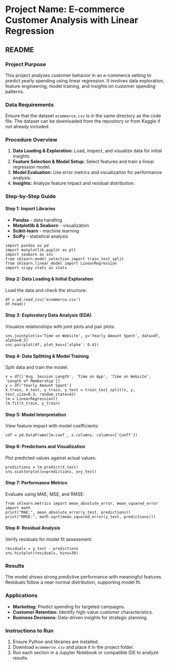 <body>
    <h1>Project Name: E-commerce Customer Analysis with Linear Regression</h1>
    <h2>README</h2>
    <div class="section">
        <h3>Project Purpose</h3>
        <p>This project analyzes customer behavior in an e-commerce setting to predict yearly spending using linear regression. It involves data exploration, feature engineering, model training, and insights on customer spending patterns.</p>
    </div>
    <div class="section">
        <h3>Data Requirements</h3>
        <p>Ensure that the dataset <code>ecommerce.csv</code> is in the same directory as the code file. The dataset can be downloaded from the repository or from Kaggle if not already included.</p>
    </div>
    <div class="section">
        <h3>Procedure Overview</h3>
        <ol>
            <li><strong>Data Loading & Exploration:</strong> Load, inspect, and visualize data for initial insights.</li>
            <li><strong>Feature Selection & Model Setup:</strong> Select features and train a linear regression model.</li>
            <li><strong>Model Evaluation:</strong> Use error metrics and visualization for performance analysis.</li>
            <li><strong>Insights:</strong> Analyze feature impact and residual distribution.</li>
        </ol>
    </div>
    <div class="section">
        <h3>Step-by-Step Guide</h3>
        <h4>Step 1: Import Libraries</h4>
        <ul>
            <li><strong>Pandas</strong> - data handling</li>
            <li><strong>Matplotlib & Seaborn</strong> - visualization</li>
            <li><strong>Scikit-learn</strong> - machine learning</li>
            <li><strong>SciPy</strong> - statistical analysis</li>
        </ul>
        <pre><code>import pandas as pd
import matplotlib.pyplot as plt
import seaborn as sns
from sklearn.model_selection import train_test_split
from sklearn.linear_model import LinearRegression
import scipy.stats as stats</code></pre>
        <h4>Step 2: Data Loading & Initial Exploration</h4>
        <p>Load the data and check the structure:</p>
        <pre><code>df = pd.read_csv('ecommerce.csv')
df.head()</code></pre>
        <h4>Step 3: Exploratory Data Analysis (EDA)</h4>
        <p>Visualize relationships with joint plots and pair plots:</p>
        <pre><code>sns.jointplot(x='Time on Website', y='Yearly Amount Spent', data=df, alpha=0.5)
sns.pairplot(df, plot_kws={'alpha': 0.4})</code></pre>
        <h4>Step 4: Data Splitting & Model Training</h4>
        <p>Split data and train the model:</p>
        <pre><code>x = df[['Avg. Session Length', 'Time on App', 'Time on Website', 'Length of Membership']]
y = df['Yearly Amount Spent']
X_train, X_test, y_train, y_test = train_test_split(x, y, test_size=0.3, random_state=42)
lm = LinearRegression()
lm.fit(X_train, y_train)</code></pre>
        <h4>Step 5: Model Interpretation</h4>
        <p>View feature impact with model coefficients:</p>
        <pre><code>cdf = pd.DataFrame(lm.coef_, x.columns, columns=['Coeff'])</code></pre>
        <h4>Step 6: Predictions and Visualization</h4>
        <p>Plot predicted values against actual values:</p>
        <pre><code>predictions = lm.predict(X_test)
sns.scatterplot(x=predictions, y=y_test)</code></pre>
        <h4>Step 7: Performance Metrics</h4>
        <p>Evaluate using MAE, MSE, and RMSE:</p>
        <pre><code>from sklearn.metrics import mean_absolute_error, mean_squared_error
import math
print("MAE:", mean_absolute_error(y_test, predictions))
print("RMSE:", math.sqrt(mean_squared_error(y_test, predictions)))</code></pre>
        <h4>Step 8: Residual Analysis</h4>
        <p>Verify residuals for model fit assessment:</p>
        <pre><code>residuals = y_test - predictions
sns.histplot(residuals, bins=30)</code></pre>
    </div>
    <div class="section">
        <h3>Results</h3>
        <p>The model shows strong predictive performance with meaningful features. Residuals follow a near-normal distribution, supporting model fit.</p>
    </div>
    <div class="section">
        <h3>Applications</h3>
        <ul>
            <li><strong>Marketing:</strong> Predict spending for targeted campaigns.</li>
            <li><strong>Customer Retention:</strong> Identify high-value customer characteristics.</li>
            <li><strong>Business Decisions:</strong> Data-driven insights for strategic planning.</li>
        </ul>
    </div>
    <div class="section">
        <h3>Instructions to Run</h3>
        <ol>
            <li>Ensure Python and libraries are installed.</li>
            <li>Download <code>ecommerce.csv</code> and place it in the project folder.</li>
            <li>Run each section in a Jupyter Notebook or compatible IDE to analyze results.</li>
        </ol>
    </div>
</body>
</html>
